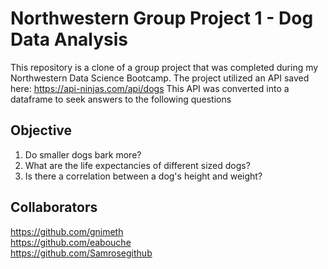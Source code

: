 # Northwestern Group Project 1 - Dog Data Analysis 

This repository is a clone of a group project that was completed during my Northwestern Data Science Bootcamp.  The project utilized an API saved here:  https://api-ninjas.com/api/dogs This API was converted into a dataframe to seek answers to the following questions

## Objective
1. Do smaller dogs bark more?
2. What are the life expectancies of different sized dogs?
3. Is there a correlation between a dog's height and weight?

## Collaborators

https://github.com/gnimeth <br>
https://github.com/eabouche <br>
https://github.com/Samrosegithub <br>
